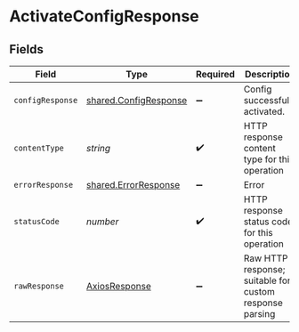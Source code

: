# ActivateConfigResponse


## Fields

| Field                                                          | Type                                                           | Required                                                       | Description                                                    |
| -------------------------------------------------------------- | -------------------------------------------------------------- | -------------------------------------------------------------- | -------------------------------------------------------------- |
| `configResponse`                                               | [shared.ConfigResponse](../../models/shared/configresponse.md) | :heavy_minus_sign:                                             | Config successfully activated.                                 |
| `contentType`                                                  | *string*                                                       | :heavy_check_mark:                                             | HTTP response content type for this operation                  |
| `errorResponse`                                                | [shared.ErrorResponse](../../models/shared/errorresponse.md)   | :heavy_minus_sign:                                             | Error                                                          |
| `statusCode`                                                   | *number*                                                       | :heavy_check_mark:                                             | HTTP response status code for this operation                   |
| `rawResponse`                                                  | [AxiosResponse](https://axios-http.com/docs/res_schema)        | :heavy_minus_sign:                                             | Raw HTTP response; suitable for custom response parsing        |